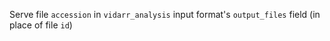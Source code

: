Serve file `accession` in `vidarr_analysis` input format's `output_files` field (in place of file `id`)
